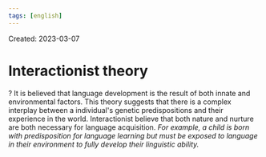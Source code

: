 ```yaml
---
tags: [english] 
---
```

Created: 2023-03-07

# Interactionist theory
?
It is believed that language development is the result of both innate and environmental factors. This theory suggests that there is a complex interplay between a individual's genetic predispositions and their experience in the world. Interactionist believe that both nature and nurture are both necessary for language acquisition.
*For example, a child is born with predisposition for language learning but must be exposed to language in their environment to fully develop their linguistic ability.*
<!--SR:!2023-04-10,9,210-->